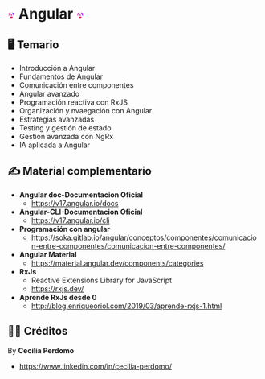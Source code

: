 # <img src="image.png" style="width: 3%"> Angular <img src="image.png" style="width: 3%">

## 🖥️​ Temario
- Introducción a Angular
- Fundamentos de Angular
- Comunicación entre componentes
- Angular avanzado
- Programación reactiva con RxJS
- Organización y nvaegación con Angular
- Estrategias avanzadas
- Testing y gestión de estado
- Gestión avanzada con NgRx
- IA aplicada a Angular

## ✍️​ Material complementario
- **Angular doc-Documentacion Oficial**
    - https://v17.angular.io/docs
- **Angular-CLI-Documentacion Oficial**
    - https://v17.angular.io/cli
- **Programación con angular**
    - https://soka.gitlab.io/angular/conceptos/componentes/comunicacion-entre-componentes/comunicacion-entre-componentes/
- **Angular Material**
    - https://material.angular.dev/components/categories
- **RxJs**
    - Reactive Extensions Library for JavaScript
    - https://rxjs.dev/
- **Aprende RxJs desde 0**
    - http://blog.enriqueoriol.com/2019/03/aprende-rxjs-1.html

## 👩‍💻 Créditos
By **Cecilia Perdomo**
- https://www.linkedin.com/in/cecilia-perdomo/ 